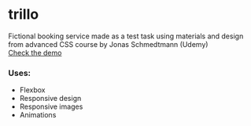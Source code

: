 # trillo
Fictional booking service made as a test task using materials and design from advanced CSS course by Jonas Schmedtmann (Udemy) <br>
[Check the demo](https://peknyimax.github.io/trillo/)

### Uses:

- Flexbox
- Responsive design
- Responsive images
- Animations
